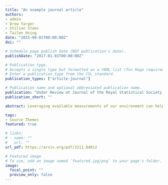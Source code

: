 ```yaml
---
title: "An example journal article"
authors:
- admin
- Drew Yarger
- Stilian Stoev
- Tailen Hsing
date: "2015-09-01T00:00:00Z"
doi: ""

# Schedule page publish date (NOT publication's date).
publishDate: "2017-01-01T00:00:00Z"

# Publication type.
# Accepts a single type but formatted as a YAML list (for Hugo requirements).
# Enter a publication type from the CSL standard.
publication_types: ["article-journal"]

# Publication name and optional abbreviated publication name.
publication: "Under Review at Journal of the Royal Statistical Society, Series C."
publication_short: ""

abstract: Leveraging available measurements of our environment can help us understand complex processes. One example is Argo Biogeochemical data, which aims to collect measurements of oxygen, nitrate, pH, and other variables at varying depths in the ocean. We focus on the oxygen data in the Southern Ocean, which has implications for ocean biology and the Earth’s carbon cycle. Systematic monitoring of such data has only recently begun to be established, and the data is sparse. In contrast, Argo measurements of temperature and salinity are much more abundant. In this work, we introduce and estimate a functional regression model describing dependence in oxygen, temperature, and salinity data at all depths covered by the Argo data simultaneously. Our model elucidates important aspects of the joint distribution of temperature, salinity, and oxygen. Due to fronts that establish distinct spatial zones in the Southern Ocean, we augment this functional regression model with a mixture component. By modelling spatial dependence in the mixture component and in the data itself, we provide predictions onto a grid and improve location estimates of fronts. Our approach is scalable to the size of the Argo data, and we demonstrate its success in cross-validation and a comprehensive interpretation of the model.

tags:
- Source Themes
featured: true

# links:
# - name: ""
#   url: ""
url_pdf: https://arxiv.org/pdf/2211.04012

# Featured image
# To use, add an image named `featured.jpg/png` to your page's folder. 
image:
  focal_point: ""
  preview_only: false
---
```


